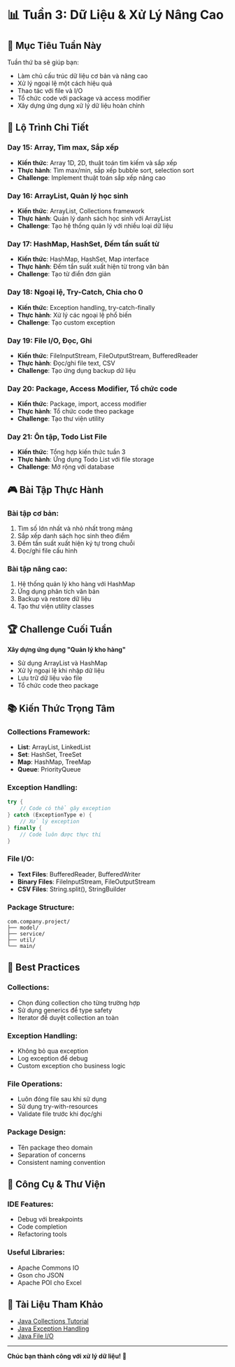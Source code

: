 # 📊 Tuần 3: Dữ Liệu & Xử Lý Nâng Cao

## 🎯 Mục Tiêu Tuần Này

Tuần thứ ba sẽ giúp bạn:
- Làm chủ cấu trúc dữ liệu cơ bản và nâng cao
- Xử lý ngoại lệ một cách hiệu quả
- Thao tác với file và I/O
- Tổ chức code với package và access modifier
- Xây dựng ứng dụng xử lý dữ liệu hoàn chỉnh

## 📅 Lộ Trình Chi Tiết

### **Day 15: Array, Tìm max, Sắp xếp**
- **Kiến thức**: Array 1D, 2D, thuật toán tìm kiếm và sắp xếp
- **Thực hành**: Tìm max/min, sắp xếp bubble sort, selection sort
- **Challenge**: Implement thuật toán sắp xếp nâng cao

### **Day 16: ArrayList, Quản lý học sinh**
- **Kiến thức**: ArrayList, Collections framework
- **Thực hành**: Quản lý danh sách học sinh với ArrayList
- **Challenge**: Tạo hệ thống quản lý với nhiều loại dữ liệu

### **Day 17: HashMap, HashSet, Đếm tần suất từ**
- **Kiến thức**: HashMap, HashSet, Map interface
- **Thực hành**: Đếm tần suất xuất hiện từ trong văn bản
- **Challenge**: Tạo từ điển đơn giản

### **Day 18: Ngoại lệ, Try-Catch, Chia cho 0**
- **Kiến thức**: Exception handling, try-catch-finally
- **Thực hành**: Xử lý các ngoại lệ phổ biến
- **Challenge**: Tạo custom exception

### **Day 19: File I/O, Đọc, Ghi**
- **Kiến thức**: FileInputStream, FileOutputStream, BufferedReader
- **Thực hành**: Đọc/ghi file text, CSV
- **Challenge**: Tạo ứng dụng backup dữ liệu

### **Day 20: Package, Access Modifier, Tổ chức code**
- **Kiến thức**: Package, import, access modifier
- **Thực hành**: Tổ chức code theo package
- **Challenge**: Tạo thư viện utility

### **Day 21: Ôn tập, Todo List File**
- **Kiến thức**: Tổng hợp kiến thức tuần 3
- **Thực hành**: Ứng dụng Todo List với file storage
- **Challenge**: Mở rộng với database

## 🎮 Bài Tập Thực Hành

### **Bài tập cơ bản:**
1. Tìm số lớn nhất và nhỏ nhất trong mảng
2. Sắp xếp danh sách học sinh theo điểm
3. Đếm tần suất xuất hiện ký tự trong chuỗi
4. Đọc/ghi file cấu hình

### **Bài tập nâng cao:**
1. Hệ thống quản lý kho hàng với HashMap
2. Ứng dụng phân tích văn bản
3. Backup và restore dữ liệu
4. Tạo thư viện utility classes

## 🏆 Challenge Cuối Tuần

**Xây dựng ứng dụng "Quản lý kho hàng"**
- Sử dụng ArrayList và HashMap
- Xử lý ngoại lệ khi nhập dữ liệu
- Lưu trữ dữ liệu vào file
- Tổ chức code theo package

## 📚 Kiến Thức Trọng Tâm

### **Collections Framework:**
- **List**: ArrayList, LinkedList
- **Set**: HashSet, TreeSet
- **Map**: HashMap, TreeMap
- **Queue**: PriorityQueue

### **Exception Handling:**
```java
try {
    // Code có thể gây exception
} catch (ExceptionType e) {
    // Xử lý exception
} finally {
    // Code luôn được thực thi
}
```

### **File I/O:**
- **Text Files**: BufferedReader, BufferedWriter
- **Binary Files**: FileInputStream, FileOutputStream
- **CSV Files**: String.split(), StringBuilder

### **Package Structure:**
```
com.company.project/
├── model/
├── service/
├── util/
└── main/
```

## 📝 Best Practices

### **Collections:**
- Chọn đúng collection cho từng trường hợp
- Sử dụng generics để type safety
- Iterator để duyệt collection an toàn

### **Exception Handling:**
- Không bỏ qua exception
- Log exception để debug
- Custom exception cho business logic

### **File Operations:**
- Luôn đóng file sau khi sử dụng
- Sử dụng try-with-resources
- Validate file trước khi đọc/ghi

### **Package Design:**
- Tên package theo domain
- Separation of concerns
- Consistent naming convention

## 🔧 Công Cụ & Thư Viện

### **IDE Features:**
- Debug với breakpoints
- Code completion
- Refactoring tools

### **Useful Libraries:**
- Apache Commons IO
- Gson cho JSON
- Apache POI cho Excel

## 🔗 Tài Liệu Tham Khảo

- [Java Collections Tutorial](https://docs.oracle.com/javase/tutorial/collections/)
- [Java Exception Handling](https://www.tutorialspoint.com/java/java_exceptions.htm)
- [Java File I/O](https://docs.oracle.com/javase/tutorial/essential/io/)

---

**Chúc bạn thành công với xử lý dữ liệu! 🚀**
